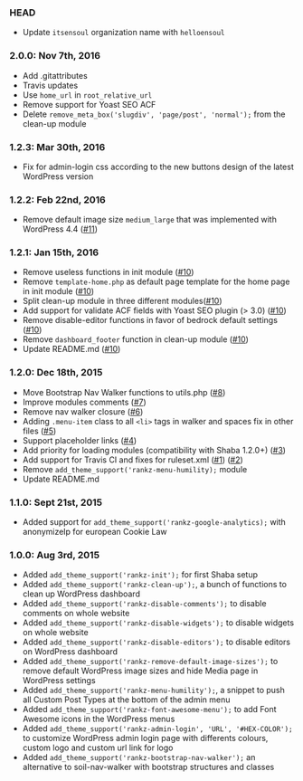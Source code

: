 ### HEAD
* Update `itsensoul` organization name with `helloensoul`

### 2.0.0: Nov 7th, 2016
* Add .gitattributes
* Travis updates
* Use `home_url` in `root_relative_url`
* Remove support for Yoast SEO ACF
* Delete `remove_meta_box('slugdiv', 'page/post', 'normal');` from the clean-up module

### 1.2.3: Mar 30th, 2016
* Fix for admin-login css according to the new buttons design of the latest WordPress version

### 1.2.2: Feb 22nd, 2016
* Remove default image size `medium_large` that was implemented with WordPress 4.4 ([#11](https://github.com/helloensoul/rankz/issues/11))

### 1.2.1: Jan 15th, 2016
* Remove useless functions in init module ([#10](https://github.com/helloensoul/rankz/issues/10))
* Remove `template-home.php` as default page template for the home page in init module ([#10](https://github.com/helloensoul/rankz/issues/10))
* Split clean-up module in three different modules([#10](https://github.com/helloensoul/rankz/issues/10))
* Add support for validate ACF fields with Yoast SEO plugin (> 3.0) ([#10](https://github.com/helloensoul/rankz/issues/10))
* Remove disable-editor functions in favor of bedrock default settings ([#10](https://github.com/helloensoul/rankz/issues/10))
* Remove `dashboard_footer` function in clean-up module ([#10](https://github.com/helloensoul/rankz/issues/10))
* Update README.md ([#10](https://github.com/helloensoul/rankz/issues/10))

### 1.2.0: Dec 18th, 2015
* Move Bootstrap Nav Walker functions to utils.php ([#8](https://github.com/helloensoul/rankz/issues/8))
* Improve modules comments ([#7](https://github.com/helloensoul/rankz/issues/7))
* Remove nav walker closure ([#6](https://github.com/helloensoul/rankz/issues/6))
* Adding `.menu-item` class to all `<li>` tags in walker and spaces fix in other files ([#5](https://github.com/helloensoul/rankz/issues/5))
* Support placeholder links ([#4](https://github.com/helloensoul/rankz/issues/4))
* Add priority for loading modules (compatibility with Shaba 1.2.0+) ([#3](https://github.com/helloensoul/rankz/issues/3))
* Add support for Travis CI and fixes for ruleset.xml ([#1](https://github.com/helloensoul/rankz/issues/1)) ([#2](https://github.com/helloensoul/rankz/issues/2))
* Remove `add_theme_support('rankz-menu-humility);` module
* Update README.md

### 1.1.0: Sept 21st, 2015
* Added support for `add_theme_support('rankz-google-analytics);` with anonymizeIp for european Cookie Law

### 1.0.0: Aug 3rd, 2015
* Added `add_theme_support('rankz-init');` for first Shaba setup
* Added `add_theme_support('rankz-clean-up');`, a bunch of functions to clean up WordPress dashboard
* Added `add_theme_support('rankz-disable-comments');` to disable comments on whole website
* Added `add_theme_support('rankz-disable-widgets');` to disable widgets on whole website
* Added `add_theme_support('rankz-disable-editors');` to disable editors on WordPress dashboard
* Added `add_theme_support('rankz-remove-default-image-sizes');` to remove default WordPress image sizes and hide Media page in WordPress settings
* Added `add_theme_support('rankz-menu-humility');`, a snippet to push all Custom Post Types at the bottom of the admin menu
* Added `add_theme_support('rankz-font-awesome-menu');` to add Font Awesome icons in the WordPress menus
* Added `add_theme_support('rankz-admin-login', 'URL', '#HEX-COLOR');` to customize WordPress admin login page with differents colours, custom logo and custom url link for logo
* Added `add_theme_support('rankz-bootstrap-nav-walker');` an alternative to soil-nav-walker with bootstrap structures and classes
